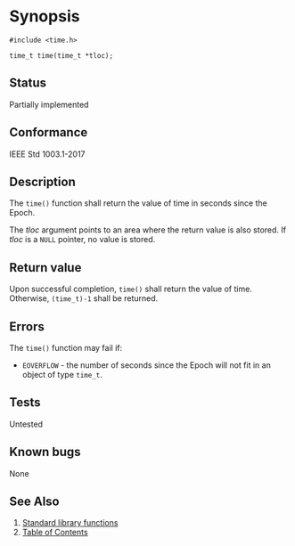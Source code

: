 # Synopsis

`#include <time.h>`

`time_t time(time_t *tloc);`

## Status

Partially implemented

## Conformance

IEEE Std 1003.1-2017

## Description

The `time()` function shall return the value of time in seconds since the Epoch.

The _tloc_ argument points to an area where the return value is also stored. If _tloc_ is a `NULL` pointer, no value is
stored.

## Return value

Upon successful completion, `time()` shall return the value of time. Otherwise, `(time_t)-1` shall be returned.

## Errors

The `time()` function may fail if:

* `EOVERFLOW` - the number of seconds since the Epoch will not fit in an object of type `time_t`.

## Tests

Untested

## Known bugs

None

## See Also

1. [Standard library functions](../README.md)
2. [Table of Contents](../../../README.md)

